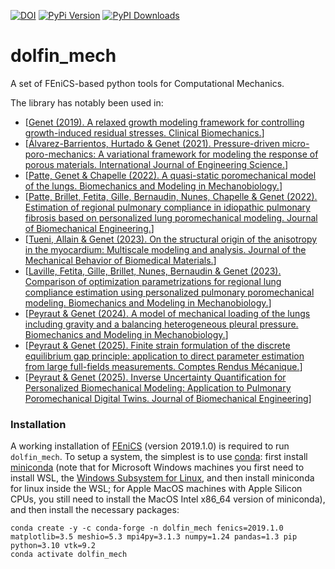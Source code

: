 [![DOI](https://zenodo.org/badge/DOI/10.5281/zenodo.8010870.svg?style=flat-square)](https://doi.org/10.5281/zenodo.8010870)
[![PyPi Version](https://img.shields.io/pypi/v/dolfin-mech.svg?style=flat-square)](https://pypi.org/project/dolfin-mech)
[![PyPI Downloads](https://static.pepy.tech/badge/dolfin-mech)](https://pepy.tech/projects/dolfin-mech)

# dolfin_mech

A set of FEniCS-based python tools for Computational Mechanics.

The library has notably been used in:
* [[Genet (2019). A relaxed growth modeling framework for controlling growth-induced residual stresses. Clinical Biomechanics.](https://doi.org/10.1016/j.clinbiomech.2019.08.015)]
* [[Álvarez-Barrientos, Hurtado & Genet (2021). Pressure-driven micro-poro-mechanics: A variational framework for modeling the response of porous materials. International Journal of Engineering Science.](https://doi.org/10.1016/j.ijengsci.2021.103586)]
* [[Patte, Genet & Chapelle (2022). A quasi-static poromechanical model of the lungs. Biomechanics and Modeling in Mechanobiology.](https://doi.org/10.1007/s10237-021-01547-0)]
* [[Patte, Brillet, Fetita, Gille, Bernaudin, Nunes, Chapelle & Genet (2022). Estimation of regional pulmonary compliance in idiopathic pulmonary fibrosis based on personalized lung poromechanical modeling. Journal of Biomechanical Engineering.](https://doi.org/10.1115/1.4054106)]
* [[Tueni, Allain & Genet (2023). On the structural origin of the anisotropy in the myocardium: Multiscale modeling and analysis. Journal of the Mechanical Behavior of Biomedical Materials.](https://doi.org/10.1016/j.jmbbm.2022.105600)]
* [[Laville, Fetita, Gille, Brillet, Nunes, Bernaudin & Genet (2023). Comparison of optimization parametrizations for regional lung compliance estimation using personalized pulmonary poromechanical modeling. Biomechanics and Modeling in Mechanobiology.](https://doi.org/10.1007/s10237-023-01691-9)]
* [[Peyraut & Genet (2024). A model of mechanical loading of the lungs including gravity and a balancing heterogeneous pleural pressure. Biomechanics and Modeling in Mechanobiology.](https://doi.org/10.1007/s10237-024-01876-w)]
* [[Peyraut & Genet (2025). Finite strain formulation of the discrete equilibrium gap principle: application to direct parameter estimation from large full-fields measurements. Comptes Rendus Mécanique.](https://doi.org/10.5802/crmeca.279)]
* [[Peyraut & Genet (2025). Inverse Uncertainty Quantification for Personalized Biomechanical Modeling: Application to Pulmonary Poromechanical Digital Twins. Journal of Biomechanical Engineering](https://doi.org/10.1115/1.4068578)]

### Installation

A working installation of [FEniCS](https://fenicsproject.org) (version 2019.1.0) is required to run `dolfin_mech`.
To setup a system, the simplest is to use [conda](https://conda.io): first install [miniconda](https://docs.conda.io/projects/miniconda/en/latest) (note that for Microsoft Windows machines you first need to install WSL, the [Windows Subsystem for Linux](https://learn.microsoft.com/en-us/windows/wsl/install), and then install miniconda for linux inside the WSL; for Apple MacOS machines with Apple Silicon CPUs, you still need to install the MacOS Intel x86_64 version of miniconda), and then install the necessary packages:
```
conda create -y -c conda-forge -n dolfin_mech fenics=2019.1.0 matplotlib=3.5 meshio=5.3 mpi4py=3.1.3 numpy=1.24 pandas=1.3 pip python=3.10 vtk=9.2
conda activate dolfin_mech
```
